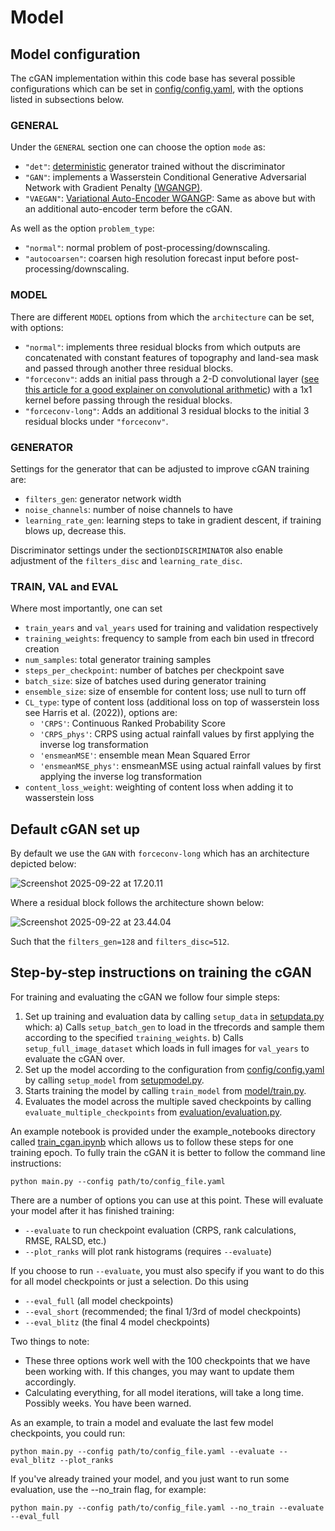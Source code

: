 # Model

## Model configuration

The cGAN implementation within this code base has several possible configurations which can be set in [config/config.yaml](https://github.com/snath-xoc/cGAN_tutorial/blob/main/config/config.yaml), with the options listed in subsections below. 

### GENERAL

Under the ```GENERAL``` section one can choose the option ```mode``` as:

- ```"det"```: [deterministic](https://github.com/snath-xoc/cGAN_tutorial/blob/main/model/deterministic.py) generator trained without the discriminator
- ```"GAN"```: implements a Wasserstein Conditional Generative Adversarial Network  with Gradient Penalty [(WGANGP)](https://github.com/snath-xoc/cGAN_tutorial/blob/main/model/gan.py).
- ```"VAEGAN"```: [Variational Auto-Encoder WGANGP](https://github.com/snath-xoc/cGAN_tutorial/blob/main/model/vaegantrain.py): Same as above but with an additional auto-encoder term before the cGAN.

As well as the option ```problem_type```:

- ```"normal"```: normal problem of post-processing/downscaling.
- ```"autocoarsen"```: coarsen high resolution forecast input before post-processing/downscaling.

### MODEL

There are different ```MODEL``` options from which the ```architecture``` can be set, with options:
- ```"normal"```: implements three residual blocks from which outputs are concatenated with constant features of topography and land-sea mask and passed through another three residual blocks.
- ```"forceconv"```: adds an initial pass through a 2-D convolutional layer ([see this article for a good explainer on convolutional arithmetic](https://arxiv.org/pdf/1603.07285)) with a 1x1 kernel before passing through the residual blocks.
- ```"forceconv-long"```: Adds an additional 3 residual blocks to the initial 3 residual blocks under ```"forceconv"```.

### GENERATOR

Settings for the generator that can be adjusted to improve cGAN training are:
- ```filters_gen```: generator network width
- ```noise_channels```: number of noise channels to have
- ```learning_rate_gen```: learning steps to take in gradient descent, if training blows up, decrease this.

Discriminator settings under the section```DISCRIMINATOR``` also enable adjustment of the ```filters_disc``` and ```learning_rate_disc```.

### TRAIN, VAL and EVAL

Where most importantly, one can set

- ```train_years``` and ```val_years``` used for training and validation respectively
- ```training_weights```: frequency to sample from each bin used in tfrecord creation
- ```num_samples```: total generator training samples
- ```steps_per_checkpoint```: number of batches per checkpoint save
- ```batch_size```: size of batches used during generator training
- ```ensemble_size```: size of ensemble for content loss; use null to turn off
- ```CL_type```:  type of content loss (additional loss on top of wasserstein loss see Harris et al. (2022)), options are: 
    - ```'CRPS'```: Continuous Ranked Probability Score
    - ```'CRPS_phys'```: CRPS using actual rainfall values by first applying the inverse log transformation
    - ```'ensmeanMSE'```: ensemble mean Mean Squared Error
    - ```'ensmeanMSE_phys'```: ensmeanMSE using actual rainfall values by first applying the inverse log transformation
- ```content_loss_weight```: weighting of content loss when adding it to wasserstein loss

## Default cGAN set up

By default we use the ```GAN``` with ```forceconv-long``` which has an architecture depicted below:

![Screenshot 2025-09-22 at 17.20.11](https://hackmd.io/_uploads/rJ5PDgJ2ex.png)

Where a residual block follows the architecture shown below:

![Screenshot 2025-09-22 at 23.44.04](https://hackmd.io/_uploads/SyuOWL1nxl.png)


Such that the ```filters_gen=128``` and ```filters_disc=512```.

## Step-by-step instructions on training the cGAN

For training and evaluating the cGAN we follow four simple steps:

1) Set up training and evaluation data by calling ```setup_data``` in [setupdata.py](https://github.com/snath-xoc/cGAN_tutorial/blob/main/setupdata.py) which:
    a) Calls ```setup_batch_gen``` to load in the tfrecords and sample them according to the specified ```training_weights```.
    b) Calls ```setup_full_image_dataset``` which loads in full images for ```val_years``` to evaluate the cGAN over.
2) Set up the model according to the configuration from [config/config.yaml](https://github.com/snath-xoc/cGAN_tutorial/blob/main/config/config.yaml) by calling ```setup_model``` from [setupmodel.py](https://github.com/snath-xoc/cGAN_tutorial/blob/main/setupmodel.py).
3) Starts training the model by calling ```train_model``` from [model/train.py](https://github.com/snath-xoc/cGAN_tutorial/blob/main/model/train.py).
4) Evaluates the model across the multiple saved checkpoints by calling ```evaluate_multiple_checkpoints``` from [evaluation/evaluation.py](https://github.com/snath-xoc/cGAN_tutorial/blob/main/evaluation/evaluation.py).

An example notebook is provided under the example_notebooks directory called [train_cgan.ipynb](https://github.com/snath-xoc/cGAN_tutorial/blob/main/example_notebooks/train_cgan.ipynb) which allows us to follow these steps for one training epoch. To fully train the cGAN it is better to follow the command line instructions: 

```
python main.py --config path/to/config_file.yaml
```

There are a number of options you can use at this point. These will 
evaluate your model after it has finished training:

- `--evaluate` to run checkpoint evaluation (CRPS, rank calculations, RMSE, RALSD, etc.)
- `--plot_ranks` will plot rank histograms (requires `--evaluate`)
	   
If you choose to run `--evaluate`, you must also specify if you want
to do this for all model checkpoints or just a selection. Do this using 

- `--eval_full`	  (all model checkpoints)
- `--eval_short`	  (recommended; the final 1/3rd of model checkpoints)
- `--eval_blitz`	  (the final 4 model checkpoints)

Two things to note:
- These three options work well with the 100 checkpoints that we 
have been working with. If this changes, you may want to update
them accordingly.
- Calculating everything, for all model iterations, will take a long 
time. Possibly weeks. You have been warned.

As an example, to train a model and evaluate the last few model
checkpoints, you could run:

```
python main.py --config path/to/config_file.yaml --evaluate --eval_blitz --plot_ranks
```

If you've already trained your model, and you just want to run some 
evaluation, use the --no_train flag, for example:

```
python main.py --config path/to/config_file.yaml --no_train --evaluate --eval_full
```

